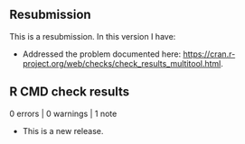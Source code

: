 ## Resubmission

This is a resubmission. In this version I have:

* Addressed the problem documented here: <https://cran.r-project.org/web/checks/check_results_multitool.html>.

## R CMD check results

0 errors | 0 warnings | 1 note

* This is a new release.
